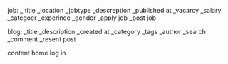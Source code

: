 job:
 _ title
 _location
 _jobtype
 _descreption
 _published at
 _vacarcy
 _salary
 _categoer
 _experince
 _gender
 _apply job
 _post job

 blog:
  _title
  _description
  _created at
  _category
  _tags
  _author
  _search
  _comment
  _resent post

  content
  home
  log in
  